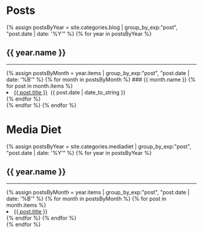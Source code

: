 # Posts

{% assign postsByYear = site.categories.blog | group_by_exp:"post", "post.date | date: '%Y'" %}
{% for year in postsByYear %}
## {{ year.name }}

<hr>
{% assign postsByMonth = year.items | group_by_exp:"post", "post.date | date: '%B'" %}
{% for month in postsByMonth %}
### {{ month.name }}
{% for post in month.items %}
<li><a href="{{ post.url }}">{{ post.title }}</a>
&nbsp;<span>{{ post.date | date_to_string }}</span></li>
{% endfor %}
<br />
{% endfor %}
{% endfor %}

# Media Diet

{% assign postsByYear = site.categories.mediadiet | group_by_exp:"post", "post.date | date: '%Y'" %}
{% for year in postsByYear %}
## {{ year.name }}

<hr>
{% assign postsByMonth = year.items | group_by_exp:"post", "post.date | date: '%B'" %}
{% for month in postsByMonth %}
{% for post in month.items %}
<li><a href="{{ post.url }}">{{ post.title }}</a></li>
{% endfor %}
{% endfor %}
<br />
{% endfor %}
